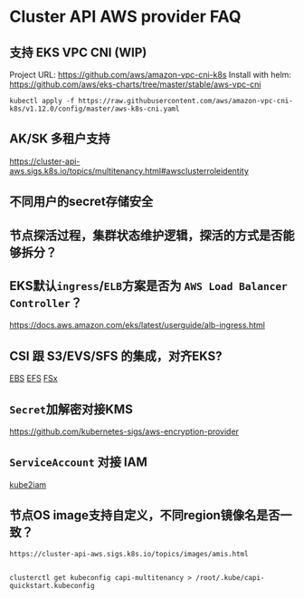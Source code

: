 # Cluster API AWS provider FAQ

## 支持 EKS VPC CNI (WIP)

   Project URL: https://github.com/aws/amazon-vpc-cni-k8s
   Install with helm: https://github.com/aws/eks-charts/tree/master/stable/aws-vpc-cni
   ```
   kubectl apply -f https://raw.githubusercontent.com/aws/amazon-vpc-cni-k8s/v1.12.0/config/master/aws-k8s-cni.yaml
   ```

## AK/SK 多租户支持

   https://cluster-api-aws.sigs.k8s.io/topics/multitenancy.html#awsclusterroleidentity

## 不同用户的secret存储安全

## 节点探活过程，集群状态维护逻辑，探活的方式是否能够拆分？

## EKS默认`ingress`/`ELB`方案是否为 `AWS Load Balancer Controller`？

   https://docs.aws.amazon.com/eks/latest/userguide/alb-ingress.html

## CSI 跟 S3/EVS/SFS 的集成，对齐EKS?

   [EBS](https://github.com/kubernetes-sigs/aws-ebs-csi-driver)
   [EFS](https://github.com/kubernetes-sigs/aws-efs-csi-driver)
   [FSx](https://github.com/kubernetes-sigs/aws-fsx-csi-driver)

## `Secret`加解密对接KMS

   https://github.com/kubernetes-sigs/aws-encryption-provider

## `ServiceAccount` 对接 IAM

   [kube2iam](https://github.com/jtblin/kube2iam)

## 节点OS image支持自定义，不同region镜像名是否一致？

    https://cluster-api-aws.sigs.k8s.io/topics/images/amis.html


    clusterctl get kubeconfig capi-multitenancy > /root/.kube/capi-quickstart.kubeconfig